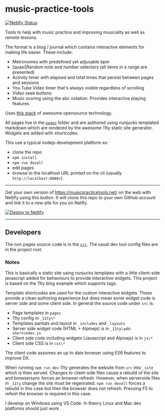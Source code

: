 # music-practice-tools

[![Netlify Status](https://api.netlify.com/api/v1/badges/c2677289-ece4-4fd0-97a0-aa0c1ca166e2/deploy-status)](https://app.netlify.com/sites/music-practice-tools/deploys)

Tools to help with music practice and improving musicality as well as remote lessons.

The format is a blog / journal which contains interactive elements for making life easier.
These include:

- Metronomes with predefined yet adjusable bpm
- [quasi]Random note and number selectors (all items in a range are presented)
- Activity timer with elapsed and total times that persist between pages and sessions
- You Tube Video timer that's always visible regardless of scrolling
- Video seek buttons
- Music scoring using the abc notation. Provides interactive playing features

Uses [this stack](https://musicpracticetools.net/about/) of awesome opensource technology.

All pages live in the [`pages`](https://github.com/music-practice-tools/music-practice-tools/tree/master/pages) folder and are authored using nunjucks templated markdown which are rendered by the awesome 11ty static site generator. Widgets are added with shortcodes.

This use a typical nodejs development platform so:

- clone the repo
- `npm install`
- `npm run devall`
- edit pages
- browse to the localhost URL printed on the cli (usually `http://localhost:8080/`).

---

Get your own version of https://musicpracticetools.net/ on the web with Netlify using this button.
It will clone this repo to your own GitHub account and link it to a new site for you on Netlfy.

[![Deploy to Netlify](https://www.netlify.com/img/deploy/button.svg)](https://app.netlify.com/start/deploy?repository=https://github.com/music-practice-tools/music-practice-tools)

---

## Developers

The non pages source code is in the [`src`](https://github.com/music-practice-tools/music-practice-tools/tree/master/src). The usual dev tool config files are in the project root.

### Notes

This is basically a static site using nunjucks templates with a little client-side javascript added for behaviours to provide interactive widgets. This project is based on the 11ty blog example which supports tags.

Template shortcodes are used for the custom interactive widgets. These provide a clean authoring experience but does mean some widget code is server side and some client side. In general the source code under `src` is:

- Page templates in `pages`
- 11ty config in `_11ty\*`
- Templates partials and layout in `_includes` and `_layouts`
- Server side widget code (HTML + Alpinejs) is in `_11ty\add-shortcodes.js`
- Client side code including widgets (Javascript and Alpinejs) is in `js\*`
- Client side CSS is in `css\*`

The client code assumes an up to date browser using ES6 features to improve DX.

When running `npm run dev` 11ty generates the website from `src` into `_site` which is then served. Changes to client-side files cause a rebuild of the site and browsersync forces an browser refresh.
However, when serverside files in `_11ty` change the site must be regenrated. `npm run devall` forces a rebuild in this case but then the browser does not refresh.
Pressing F5 to refesh the browser is required in this case.

I develop on Windows using VS Code. In theory Linux and Mac dev platforms should just work.
